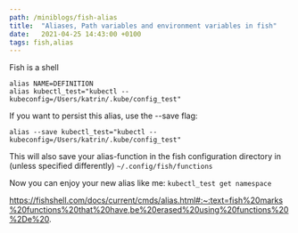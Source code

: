 ```yaml
---
path: /miniblogs/fish-alias
title:  "Aliases, Path variables and environment variables in fish"
date:   2021-04-25 14:43:00 +0100
tags: fish,alias
---
```


Fish is a shell

```
alias NAME=DEFINITION
alias kubectl_test="kubectl --kubeconfig=/Users/katrin/.kube/config_test"
```
If you want to persist this alias, use the --save flag:

```
alias --save kubectl_test="kubectl --kubeconfig=/Users/katrin/.kube/config_test"
```

This will also save your alias-function in the fish configuration directory in (unless specified differently) `~/.config/fish/functions`

Now you can enjoy your new alias like me: `kubectl_test get namespace`

https://fishshell.com/docs/current/cmds/alias.html#:~:text=fish%20marks%20functions%20that%20have,be%20erased%20using%20functions%20%2De%20.